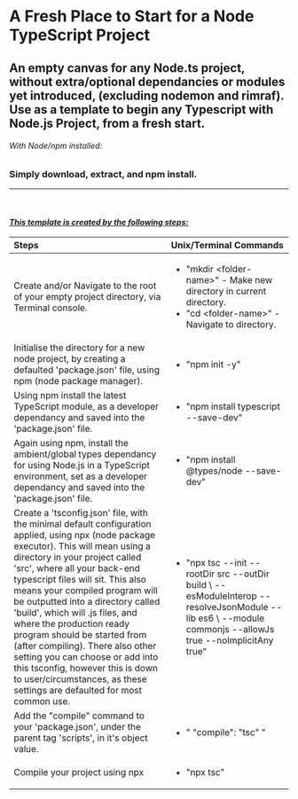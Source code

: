 # A Fresh Place to Start for a Node TypeScript Project

## An empty canvas for any Node.ts project, without extra/optional dependancies or modules yet introduced, (excluding nodemon and rimraf). Use as a template to begin any Typescript with Node.js Project, from a fresh start.

###### With Node/npm installed:
### Simply download, extract, and npm install.


***
<br>

#### <i><u>This template is created by the following steps:</u>
|Steps|Unix/Terminal Commands|
|:---|:---|
|Create and/or Navigate to the root of your empty project directory, via Terminal console.|<ul><li>"mkdir <folder-name\>" - Make new directory in current directory.</li><li>"cd <folder-name\>" - Navigate to directory.</li></ul>|
|Initialise the directory for a new node project, by creating a defaulted 'package.json' file, using npm (node package manager).|<ul><li>"npm init -y"</li></ul>|
|Using npm install the latest TypeScript module, as a developer dependancy and saved into the 'package.json' file.|<ul><li>"npm install typescript --save-dev"</li></ul>|
|Again using npm, install the ambient/global types dependancy for using Node.js in a TypeScript environment, set as a developer dependancy and saved into the 'package.json' file.|<ul><li>"npm install @types/node --save-dev"</li></ul>|
|Create a 'tsconfig.json' file, with the minimal default configuration applied, using npx (node package executor). This will mean using a directory in your project called 'src', where all your back-end typescript files will sit. This also means your compiled program will be outputted into a directory called 'build', which will .js files, and where the production ready program should be started from (after compiling). There also other setting you can choose or add into this tsconfig, however this is down to user/circumstances, as these settings are defaulted for most common use.|<ul><li>"npx tsc --init --rootDir src --outDir build \ --esModuleInterop --resolveJsonModule --lib es6 \ --module commonjs --allowJs true --noImplicitAny true"</li></ul>|
|Add the "compile" command to your 'package.json', under the parent tag 'scripts', in it's object value.|<ul><li>" "compile": "tsc" "</li></ul>|
|Compile your project using npx|<ul><li>"npx tsc"</li></ul>|